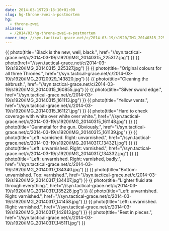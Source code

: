 ```yaml
---
date: 2014-03-19T23:18:10+01:00
slug: hg-throne-zwei-a-postmortem
hg:
  - throne-zwei
aliases:
  - /2014/03/hg-throne-zwei-a-postmortem
cover_img: //syn.tactical-grace.net/c/2014-03-19/s1920/IMG_20140315_225312.jpg
---
```

{{ photo(title="Black is the new, well, black.", href="//syn.tactical-grace.net/c/2014-03-19/s1920/IMG_20140315_225312.jpg") }}
{{ photo(href="//syn.tactical-grace.net/c/2014-03-19/s1920/IMG_20140315_225327.jpg") }}
{{ photo(title="Original colours for all three Thrones.", href="//syn.tactical-grace.net/c/2014-03-19/s1920/IMG_20120929_143820.jpg") }}
{{ photo(title="Cleaning the airbrush.", href="//syn.tactical-grace.net/c/2014-03-19/s1920/IMG_20140315_160855.jpg") }}
{{ photo(title="Silver sword edge.", href="//syn.tactical-grace.net/c/2014-03-19/s1920/IMG_20140315_161113.jpg") }}
{{ photo(title="Yellow vents.", href="//syn.tactical-grace.net/c/2014-03-19/s1920/IMG_20140315_161121.jpg") }}
{{ photo(title="Hard to check coverage with white over white over white.", href="//syn.tactical-grace.net/c/2014-03-19/s1920/IMG_20140315_161148.jpg") }}
{{ photo(title="Gunmetal for the gun. Obviously.", href="//syn.tactical-grace.net/c/2014-03-19/s1920/IMG_20140315_161139.jpg") }}
{{ photo(title="Left: varnished. Right: unvarnished.", href="//syn.tactical-grace.net/c/2014-03-19/s1920/IMG_20140317_134321.jpg") }}
{{ photo(title="Left: unvarnished. Right: varnished.", href="//syn.tactical-grace.net/c/2014-03-19/s1920/IMG_20140317_134332.jpg") }}
{{ photo(title="Left: unvarnished. Right: varnished, badly.", href="//syn.tactical-grace.net/c/2014-03-19/s1920/IMG_20140317_134340.jpg") }}
{{ photo(title="Bottom: unvarnished. Top: varnished.", href="//syn.tactical-grace.net/c/2014-03-19/s1920/IMG_20140317_134407.jpg") }}
{{ photo(title="Lighter fluid ate through everything.", href="//syn.tactical-grace.net/c/2014-03-19/s1920/IMG_20140317_135228.jpg") }}
{{ photo(title="Left: unvarnished. Right: varnished.", href="//syn.tactical-grace.net/c/2014-03-19/s1920/IMG_20140317_141458.jpg") }}
{{ photo(title="Left: unvarnished. Right: varnished.", href="//syn.tactical-grace.net/c/2014-03-19/s1920/IMG_20140317_142613.jpg") }}
{{ photo(title="Rest in pieces.", href="//syn.tactical-grace.net/c/2014-03-19/s1920/IMG_20140317_145111.jpg") }}

